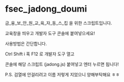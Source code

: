 # fsec_jadong_doumi

금_융_보_안_원_교_육_자_동_스_킵 을 위한 스크립트입니다. 

교육창을 띄우고 개발자 도구 콘솔에 붙여넣으세요!

사용방법은 간단합니다.

Ctrl Shift i 혹 F12 로 개발자 도구 열고

콘솔에 해당 스크립트 (jadong.js) 붙여넣고 엔터 누르면 됩니다!


P.S. 검열에 안걸리려고 이름 저렇게 지었으니 양해부탁해요 ㅎㅎ
